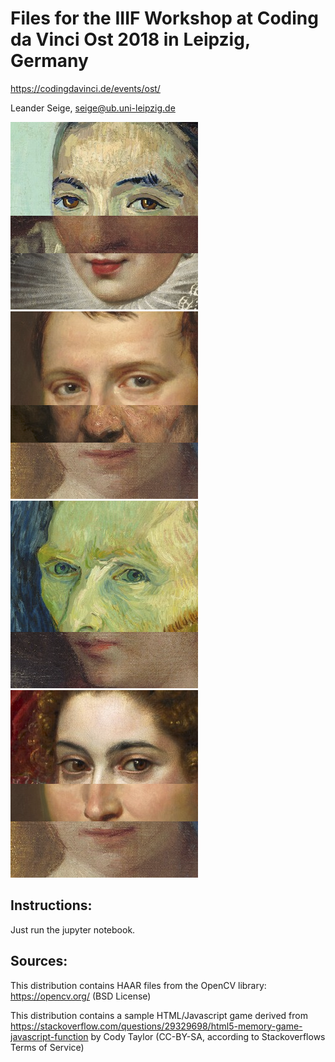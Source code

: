 # Files for the IIIF Workshop at Coding da Vinci Ost 2018 in Leipzig, Germany

https://codingdavinci.de/events/ost/

Leander Seige, seige@ub.uni-leipzig.de

![Demo Picture](demo1.png) ![Demo Picture](demo2.png) ![Demo Picture](demo3.png) ![Demo Picture](demo4.png)

## Instructions:

Just run the jupyter notebook.

## Sources:

This distribution contains HAAR files from the OpenCV library: https://opencv.org/ (BSD License)

This distribution contains a sample HTML/Javascript game derived from https://stackoverflow.com/questions/29329698/html5-memory-game-javascript-function by Cody Taylor (CC-BY-SA, according to Stackoverflows Terms of Service)

